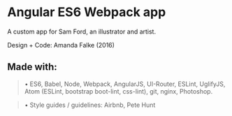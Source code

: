 # Angular ES6 Webpack app

A custom app for Sam Ford, an illustrator and artist.

Design + Code: Amanda Falke (2016)

## Made with:
> • ES6, Babel, Node, Webpack, AngularJS, UI-Router, ESLint, UglifyJS,
Atom (ESLint, bootstrap boot-lint, css-lint), git, nginx, Photoshop.

> • Style guides / guidelines: Airbnb, Pete Hunt
